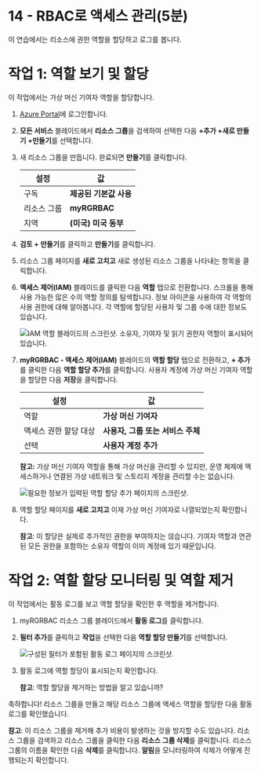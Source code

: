 ﻿---
wts:
    title: '14 - RBAC로 액세스 관리(5분)'
    module: '모듈 05: ID, 거버넌스, 개인 정보 및 규정 준수 기능에 대해 설명하기'
---
# 14 - RBAC로 액세스 관리(5분)

이 연습에서는 리소스에 권한 역할을 할당하고 로그를 봅니다.

# 작업 1: 역할 보기 및 할당

이 작업에서는 가상 머신 기여자 역할을 할당합니다. 

1. [Azure Portal](https://portal.azure.com)에 로그인합니다.

2. **모든 서비스** 블레이드에서 **리소스 그룹**을 검색하여 선택한 다음 **+추가 +새로 만들기 +만들기**를 선택합니다.

3. 새 리소스 그룹을 만듭니다. 완료되면 **만들기**를 클릭합니다. 

    | 설정 | 값 |
    | -- | -- |
    | 구독 | **제공된 기본값 사용** |
    | 리소스 그룹 | **myRGRBAC** |
    | 지역 | **(미국) 미국 동부** |
   

4. **검토 + 만들기**를 클릭하고 **만들기**를 클릭합니다.

5. 리소스 그룹 페이지를 **새로 고치고** 새로 생성된 리소스 그룹을 나타내는 항목을 클릭합니다.

6. **액세스 제어(IAM)** 블레이드를 클릭한 다음 **역할** 탭으로 전환합니다. 스크롤을 통해 사용 가능한 많은 수의 역할 정의를 탐색합니다. 정보 아이콘을 사용하여 각 역할의 사용 권한에 대해 알아봅니다. 각 역할에 할당된 사용자 및 그룹 수에 대한 정보도 있습니다.

    ![IAM 역할 블레이드의 스크린샷. 소유자, 기여자 및 읽기 권한자 역할이 표시되어 있습니다.](../images/1501.png)

7. **myRGRBAC - 액세스 제어(IAM)** 블레이드의 **역할 할당** 탭으로 전환하고, **+ 추가**를 클릭한 다음 **역할 할당 추가**를 클릭합니다. 사용자 계정에 가상 머신 기여자 역할을 할당한 다음 **저장**을 클릭합니다. 

    | 설정 | 값 |
    | -- | -- |
    | 역할 | **가상 머신 기여자** |
    | 액세스 권한 할당 대상 | **사용자, 그룹 또는 서비스 주체** |
    | 선택 | **사용자 계정 추가** |
 

    **참고:** 가상 머신 기여자 역할을 통해 가상 머신을 관리할 수 있지만, 운영 체제에 액세스하거나 연결된 가상 네트워크 및 스토리지 계정을 관리할 수는 없습니다.

    ![필요한 정보가 입력된 역할 할당 추가 페이지의 스크린샷.](../images/1502.png)

8. 역할 할당 페이지를 **새로 고치고** 이제 가상 머신 기여자로 나열되었는지 확인합니다. 

    **참고**: 이 할당은 실제로 추가적인 권한을 부여하지는 않습니다. 기여자 역할과 연관된 모든 권한을 포함하는 소유자 역할이 이미 계정에 있기 때문입니다.

# 작업 2: 역할 할당 모니터링 및 역할 제거

이 작업에서는 활동 로그를 보고 역할 할당을 확인한 후 역할을 제거합니다. 

1. myRGRBAC 리소스 그룹 블레이드에서 **활동 로그**를 클릭합니다.

2. **필터 추가**를 클릭하고 **작업**을 선택한 다음 **역할 할당 만들기**를 선택합니다.

    ![구성된 필터가 포함된 활동 로그 페이지의 스크린샷.](../images/1503.png)

3. 활동 로그에 역할 할당이 표시되는지 확인합니다. 

    **참고**: 역할 할당을 제거하는 방법을 알고 있습니까?

축하합니다! 리소스 그룹을 만들고 해당 리소스 그룹에 액세스 역할을 할당한 다음 활동 로그를 확인했습니다. 

**참고**: 이 리소스 그룹을 제거해 추가 비용이 발생하는 것을 방지할 수도 있습니다. 리소스 그룹을 검색하고 리소스 그룹을 클릭한 다음 **리소스 그룹 삭제**를 클릭합니다. 리소스 그룹의 이름을 확인한 다음 **삭제**를 클릭합니다. **알림**을 모니터링하여 삭제가 어떻게 진행되는지 확인합니다.

